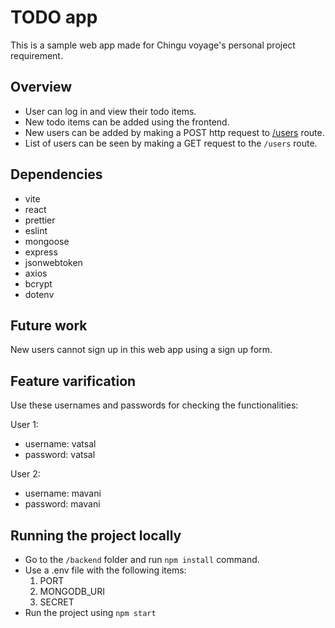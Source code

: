 # TODO app

This is a sample web app made for Chingu voyage's personal project requirement.

## Overview

- User can log in and view their todo items.
- New todo items can be added using the frontend.
- New users can be added by making a POST http request to [/users](todo-1.wyx8.onrender.com/users) route.
- List of users can be seen by making a GET request to the `/users` route.

## Dependencies

- vite
- react
- prettier
- eslint
- mongoose
- express
- jsonwebtoken
- axios
- bcrypt
- dotenv

## Future work

New users cannot sign up in this web app using a sign up form.

## Feature varification

Use these usernames and passwords for checking the functionalities:

User 1:

- username: vatsal
- password: vatsal

User 2:

- username: mavani
- password: mavani

## Running the project locally

- Go to the `/backend` folder and run `npm install` command.
- Use a .env file with the following items:
  1. PORT
  2. MONGODB_URI
  3. SECRET
- Run the project using `npm start`
